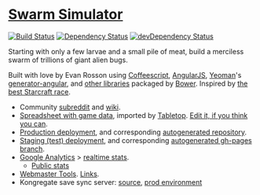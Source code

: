[Swarm Simulator](https://swarmsim.github.io/)
==============================================

[![Build Status](https://travis-ci.org/swarmsim/swarm.svg?branch=master)](https://travis-ci.org/swarmsim/swarm)
[![Dependency Status](https://david-dm.org/swarmsim/swarm.svg)](https://david-dm.org/swarmsim/swarm)
[![devDependency Status](https://david-dm.org/swarmsim/swarm/dev-status.svg)](https://david-dm.org/swarmsim/swarm#info=devDependencies)

Starting with only a few larvae and a small pile of meat, build a merciless swarm of trillions of giant alien bugs.

Built with love by Evan Rosson using
[Coffeescript](http://coffeescript.org),
[AngularJS](https://angularjs.org),
[Yeoman](http://yeoman.io)'s [generator-angular](https://github.com/yeoman/generator-angular),
and [other libraries](https://github.com/swarmsim/swarm/blob/master/bower.json)
packaged by [Bower](http://bower.io/).
Inspired by [the best Starcraft race](http://us.battle.net/sc2/en/game/race/zerg/ "I haven't violated copyright I think, please don't sue me Blizz").

* Community [subreddit](http://www.reddit.com/r/swarmsim/) and [wiki](http://www.reddit.com/r/swarmsim/wiki/).
* [Spreadsheet with game data](https://docs.google.com/spreadsheets/d/1ughCy983eK-SPIcDYPsjOitVZzY10WdI2MGGrmxzxF4/pubhtml),
imported by [Tabletop](https://github.com/jsoma/tabletop).
[Edit it, if you think you can](https://docs.google.com/spreadsheets/d/1ughCy983eK-SPIcDYPsjOitVZzY10WdI2MGGrmxzxF4/edit "spoiler: you can't").
* [Production deployment](https://swarmsim.github.io/),
and corresponding [autogenerated repository](https://github.com/swarmsim/swarmsim.github.io "grunt deploy-prod").
* [Staging (test) deployment](https://staging.swarmsim.com),
and corresponding [autogenerated gh-pages branch](https://github.com/swarmsim-staging/swarmsim-staging.github.io/tree/master "grunt deploy-staging").
* [Google Analytics](https://www.google.com/analytics/web/?hl=en#report/visitors-overview/a53523462w86246489p89488811/) >
[realtime stats](https://www.google.com/analytics/web/?hl=en#realtime/rt-overview/a53523462w86246489p89488811/).
  * [Public stats](http://www.seethestats.com/site/swarmsim.github.io/STSlT5DxvZf)
* [Webmaster Tools](https://www.google.com/webmasters/tools/dashboard?hl=en&siteUrl=http://swarmsim.github.io/&authuser=0). [Links](https://www.google.com/webmasters/tools/external-links?hl=en&siteUrl=http://swarmsim.github.io/&authuser=0).
* Kongregate save sync server: [source](https://github.com/swarmsim/swarm-server), [prod environment](https://console.aws.amazon.com/elasticbeanstalk/home?region=us-east-1#/application/overview?applicationName=swarm-server)
